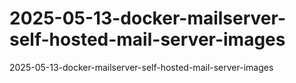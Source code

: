 # 2025-05-13-docker-mailserver-self-hosted-mail-server-images
2025-05-13-docker-mailserver-self-hosted-mail-server-images
